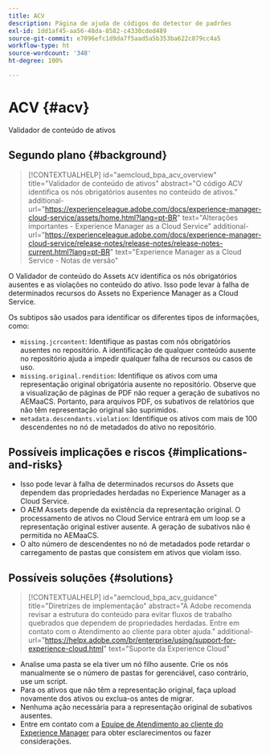 ```yaml
---
title: ACV
description: Página de ajuda de códigos do detector de padrões
exl-id: 1dd1af45-aa56-48da-8582-c4330cded489
source-git-commit: e7096efc1d9da7f5aad5a5b353ba622c879cc4a5
workflow-type: ht
source-wordcount: '348'
ht-degree: 100%

---
```


# ACV {#acv}

Validador de conteúdo de ativos

## Segundo plano {#background}

>[!CONTEXTUALHELP]
>id="aemcloud_bpa_acv_overview"
>title="Validador de conteúdo de ativos"
>abstract="O código ACV identifica os nós obrigatórios ausentes no conteúdo de ativos."
>additional-url="https://experienceleague.adobe.com/docs/experience-manager-cloud-service/assets/home.html?lang=pt-BR" text="Alterações importantes - Experience Manager as a Cloud Service"
>additional-url="https://experienceleague.adobe.com/docs/experience-manager-cloud-service/release-notes/release-notes/release-notes-current.html?lang=pt-BR" text="Experience Manager as a Cloud Service - Notas de versão"

O Validador de conteúdo do Assets `ACV` identifica os nós obrigatórios ausentes e as violações no conteúdo do ativo. Isso pode levar à falha de determinados recursos do Assets no Experience Manager as a Cloud Service.

Os subtipos são usados para identificar os diferentes tipos de informações, como:

* `missing.jcrcontent`: Identifique as pastas com nós obrigatórios ausentes no repositório. A identificação de qualquer conteúdo ausente no repositório ajuda a impedir qualquer falha de recursos ou casos de uso.
* `missing.original.rendition`: Identifique os ativos com uma representação original obrigatória ausente no repositório. Observe que a visualização de páginas de PDF não requer a geração de subativos no AEMaaCS. Portanto, para arquivos PDF, os subativos de relatórios que não têm representação original são suprimidos.
* `metadata.descendants.violation`: Identifique os ativos com mais de 100 descendentes no nó de metadados do ativo no repositório.

## Possíveis implicações e riscos {#implications-and-risks}

* Isso pode levar à falha de determinados recursos do Assets que dependem das propriedades herdadas no Experience Manager as a Cloud Service.
* O AEM Assets depende da existência da representação original. O processamento de ativos no Cloud Service entrará em um loop se a representação original estiver ausente. A geração de subativos não é permitida no AEMaaCS.
* O alto número de descendentes no nó de metadados pode retardar o carregamento de pastas que consistem em ativos que violam isso.

## Possíveis soluções {#solutions}

>[!CONTEXTUALHELP]
>id="aemcloud_bpa_acv_guidance"
>title="Diretrizes de implementação"
>abstract="A Adobe recomenda revisar a estrutura do conteúdo para evitar fluxos de trabalho quebrados que dependem de propriedades herdadas. Entre em contato com o Atendimento ao cliente para obter ajuda."
>additional-url="https://helpx.adobe.com/br/enterprise/using/support-for-experience-cloud.html" text="Suporte da Experience Cloud"

* Analise uma pasta se ela tiver um nó filho ausente. Crie os nós manualmente se o número de pastas for gerenciável, caso contrário, use um script.
* Para os ativos que não têm a representação original, faça upload novamente dos ativos ou exclua-os antes de migrar.
* Nenhuma ação necessária para a representação original de subativos ausentes.
* Entre em contato com a [Equipe de Atendimento ao cliente do Experience Manager](https://helpx.adobe.com/br/enterprise/using/support-for-experience-cloud.html) para obter esclarecimentos ou fazer considerações.
